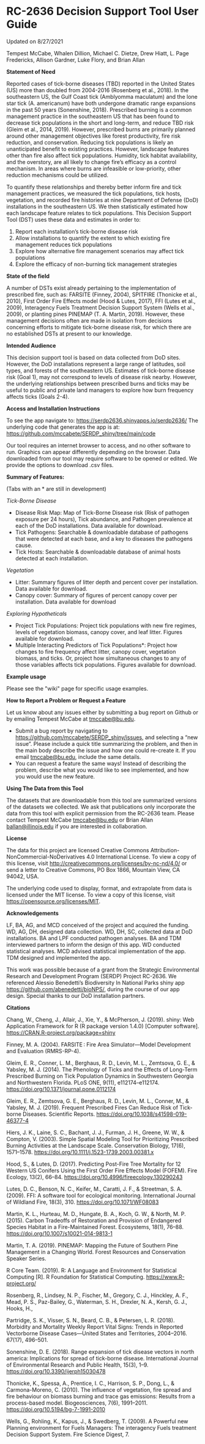 # RC-2636 Decision Support Tool User Guide

Updated on 8/27/2021

Tempest McCabe, Whalen Dillion, Michael C. Dietze, Drew Hiatt, L. Page Fredericks, Allison Gardner, Luke Flory, and Brian Allan

**Statement of Need**

Reported cases of tick-borne diseases (TBD) reported in the United States (US) more than doubled from 2004-2016 (Rosenberg et al., 2018). In the southeastern US, the Gulf Coast tick (Amblyomma maculatum) and the lone star tick (A. americanum) have both undergone dramatic range expansions in the past 50 years (Sonenshine, 2018). Prescribed burning is a common management practice in the southeastern US that has been found to decrease tick populations in the short and long-term, and reduce TBD risk (Gleim et al., 2014, 2019). However, prescribed burns are primarily planned around other management objectives like forest productivity, fire risk reduction, and conservation. Reducing tick populations is likely an unanticipated benefit to existing practices. However, landscape features other than fire also affect tick populations. Humidity, tick habitat availability, and the overstory, are all likely to change fire’s efficacy as a control mechanism. In areas where burns are infeasible or low-priority, other reduction mechanisms could be utilized.

To quantify these relationships and thereby better inform fire and tick management practices, we measured the tick populations, tick hosts, vegetation, and recorded fire histories at nine Department of Defense (DoD) installations in the southeastern US. We then statistically estimated how each landscape feature relates to tick populations. This Decision Support Tool (DST) uses these data and estimates in order to:

1)	Report each installation’s tick-borne disease risk
2)	Allow installations to quantify the extent to which existing fire management reduces tick populations
3)	Explore how alternative fire management scenarios may affect tick populations
4)	Explore the efficacy of non-burning tick management strategies


**State of the field**

A number of DSTs exist already pertaining to the implementation of prescribed fire, such as: FARSITE (Finney, 2004), SPITFIRE (Thonicke et al., 2010), First Order Fire Effects model (Hood & Lutes, 2017),  FFI (Lutes et al., 2009), Interagency Fuels Treatment Decision Support System (Wells et al., 2009), or planting pines PINEMAP (T. A. Martin, 2019).  However, these management decisions often are made in isolation from decisions concerning efforts to mitigate tick-borne disease risk, for which there are no established DSTs at present to our knowledge.
	
**Intended Audience** 

This decision support tool is based on data collected from DoD sites. However, the DoD installations represent a large range of latitudes, soil types, and forests of the southeastern US. Estimates of tick-borne disease risk (Goal 1), may not correspond to levels of disease risk nearby. However, the underlying relationships between prescribed burns and ticks may be useful to public and private land managers to explore how burn frequency affects ticks (Goals 2-4). 

**Access and Installation Instructions**

To see the app navigate to: https://serdp2636.shinyapps.io/serdp2636/
The underlying code that generates the app is at: https://github.com/mccabete/SERDP_shiny/tree/main/code

Our tool requires an internet browser to access, and no other software to run. Graphics can appear differently depending on the browser. Data downloaded from our tool may require software to be opened or edited. We provide the options to download .csv files. 


**Summary of Features:** 

(Tabs with an * are still in development)

_Tick-Borne Disease_ 
-	Disease Risk Map: Map of Tick-Borne Disease risk (Risk of pathogen exposure per 24 hours), Tick abundance, and Pathogen prevalence at each of the DoD installations. Data available for download.  
-	Tick Pathogens: Searchable & downloadable database of pathogens that were detected at each base, and a key to diseases the pathogens cause. 
-	Tick Hosts: Searchable & downloadable database of animal hosts detected at each installation. 

_Vegetation_
-	Litter: Summary figures of litter depth and percent cover per installation. Data available for download. 
-	Canopy cover: Summary of figures of percent canopy cover per installation. Data available for download


_Exploring Hypotheticals_
-	Project Tick Populations: Project tick populations with new fire regimes, levels of vegetation biomass, canopy cover, and leaf litter. Figures available for download. 
-	Multiple Interacting Predictors of Tick Populations*: Project how changes to fire frequency affect litter, canopy cover, vegetation biomass, and ticks. Or, project how simultaneous changes to any of those variables affects tick populations. Figures available for download. 



**Example usage**

Please see the "wiki" page for specific usage examples. 

**How to Report a Problem or Request a Feature**

Let us know about any issues either by submitting a bug report on Github or by emailing Tempest McCabe at tmccabe@bu.edu. 
-	Submit a bug report by navigating to https://github.com/mccabete/SERDP_shiny/issues, and selecting a “new issue”. Please include a quick title summarizing the problem, and then in the main body describe the issue and how one could re-create it. If you email tmccabe@bu.edu, include the same details. 
-	You can request a feature the same ways! Instead of describing the problem, describe what you would like to see implemented, and how you would use the new feature. 

**Using The Data from this Tool**

The datasets that are downloadable from this tool are summarized versions of the datasets we collected. We ask that publications only incorporate the data from this tool with explicit permission from the RC-2636 team. Please contact Tempest McCabe tmccabe@bu.edu or Brian Allan ballan@illinois.edu if you are interested in collaboration. 


**License**

The data for this project are licensed Creative Commons Attribution-NonCommercial-NoDerivatives 4.0 International License. To view a copy of this license, visit http://creativecommons.org/licenses/by-nc-nd/4.0/ or send a letter to Creative Commons, PO Box 1866, Mountain View, CA 94042, USA.

The underlying code used to display, format, and extrapolate from data is licensed under the MIT license. To view a copy of this license, visit https://opensource.org/licenses/MIT. 


**Acknowledgements**

LF, BA, AG, and MCD conceived of the project and acquired the funding. WD, AG, DH, designed data collection. WD, DH, SC, collected data at DoD installations. BA and LPF conducted pathogen analyses. BA and TDM interviewed partners to inform the design of this app. WD conducted statistical analyses. MCD advised statistical implementation of the app. TDM designed and implemented the app. 

This work was possible because of  a grant from the Strategic Environmental Research and Development Program (SERDP) Project RC-2636. We referenced Alessio Benedetti’s Biodiversity In National Parks shiny app https://github.com/abenedetti/bioNPS/, during the course of our app design. Special thanks to our DoD installation partners. 


**Citations**

Chang, W., Cheng, J., Allair, J., Xie, Y., & McPherson, J. (2019). shiny: Web Application Framework for R (R package version 1.4.0) [Computer software]. https://CRAN.R-project.org/package=shiny

Finney, M. A. (2004). FARSITE : Fire Area Simulator—Model Development and Evaluation (RMRS-RP-4).

Gleim, E. R., Conner, L. M., Berghaus, R. D., Levin, M. L., Zemtsova, G. E., & Yabsley, M. J. (2014). The Phenology of Ticks and the Effects of Long-Term Prescribed Burning on Tick Population Dynamics in Southwestern Georgia and Northwestern Florida. PLoS ONE, 9(11), e112174–e112174. https://doi.org/10.1371/journal.pone.0112174

Gleim, E. R., Zemtsova, G. E., Berghaus, R. D., Levin, M. L., Conner, M., & Yabsley, M. J. (2019). Frequent Prescribed Fires Can Reduce Risk of Tick-borne Diseases. Scientific Reports. https://doi.org/10.1038/s41598-019-46377-4

Hiers, J. K., Laine, S. C., Bachant, J. J., Furman, J. H., Greene, W. W., & Compton, V. (2003). Simple Spatial Modeling Tool for Prioritizing Prescribed Burning 
Activities at the Landscape Scale. Conservation Biology, 17(6), 1571–1578. https://doi.org/10.1111/j.1523-1739.2003.00381.x

Hood, S., & Lutes, D. (2017). Predicting Post-Fire Tree Mortality for 12 Western US Conifers Using the First Order Fire Effects Model (FOFEM). Fire Ecology, 13(2), 66–84. https://doi.org/10.4996/fireecology.130290243

Lutes, D. C., Benson, N. C., Keifer, M., Caratti, J. F., & Streetman, S. A. (2009). FFI: A software tool for ecological monitoring. International Journal of Wildland Fire, 18(3), 310. https://doi.org/10.1071/WF08083

Martin, K. L., Hurteau, M. D., Hungate, B. A., Koch, G. W., & North, M. P. (2015). Carbon Tradeoffs of Restoration and Provision of Endangered Species Habitat in a Fire-Maintained Forest. Ecosystems, 18(1), 76–88. https://doi.org/10.1007/s10021-014-9813-1

Martin, T. A. (2019). PINEMAP: Mapping the Future of Southern Pine Management in a Changing World. Forest Resources and Conservation Speaker Series.

R Core Team. (2019). R: A Language and Environment for Statistical Computing [R]. R Foundation for Statistical Computing. https://www.R-project.org/

Rosenberg, R., Lindsey, N. P., Fischer, M., Gregory, C. J., Hinckley, A. F., Mead, P. S., Paz-Bailey, G., Waterman, S. H., Drexler, N. A., Kersh, G. J., Hooks, H., 

Partridge, S. K., Visser, S. N., Beard, C. B., & Petersen, L. R. (2018). Morbidity and Mortality Weekly Report Vital Signs: Trends in Reported Vectorborne Disease Cases—United States and Territories, 2004–2016. 67(17), 496–501.

Sonenshine, D. E. (2018). Range expansion of tick disease vectors in north america: Implications for spread of tick-borne disease. International Journal of Environmental Research and Public Health, 15(3), 1–9. https://doi.org/10.3390/ijerph15030478

Thonicke, K., Spessa, A., Prentice, I. C., Harrison, S. P., Dong, L., & Carmona-Moreno, C. (2010). The influence of vegetation, fire spread and fire behaviour on biomass burning and trace gas emissions: Results from a process-based model. Biogeosciences, 7(6), 1991–2011. https://doi.org/10.5194/bg-7-1991-2010

Wells, G., Rohling, K., Kapus, J., & Swedberg, T. (2009). A Powerful new Planning environment for Fuels Managers: The interagency Fuels treatment Decision Support System. Fire Science Digest, 7.
